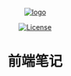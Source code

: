 <p align="center">
  <a href="https://pointline.github.io/web-notes/" target="_blank">
    <img src="https://pointline.github.io/web-notes/assets/notes.svg" alt="logo">
  </a>
</p>

<p align="center">
  <a href="https://travis-ci.org/pointline/web-notes"><img src="https://api.travis-ci.org/pointline/web-notes.svg?branch=master" alt="License"></a>
</p>

<h1 align="center">前端笔记</h1>
